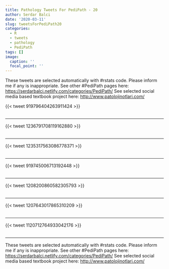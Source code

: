 ```yaml
---
title: Pathology Tweets For PediPath - 20
author: Serdar Balci
date: '2020-03-11'
slug: tweetsForPediPath20
categories:
  - R
  - tweets
  - pathology
  - PediPath
tags: []
image:
  caption: ''
  focal_point: ''
---
```



These tweets are selected automatically with #rstats code. Please inform me if any is inappropriate.
See other #PediPath pages here: https://serdarbalci.netlify.com/categories/PediPath/ 
See selected social media based textbook project here: http://www.patolojinotlari.com/

{{< tweet 919796404263911424 >}}
<br>
<br>
<hr>
{{< tweet 1236791708119162880 >}}
<br>
<br>
<hr>
{{< tweet 1235317563086778371 >}}
<br>
<br>
<hr>
{{< tweet 919745006713192448 >}}
<br>
<br>
<hr>
{{< tweet 1208200860582305793 >}}
<br>
<br>
<hr>
{{< tweet 1207643017865310209 >}}
<br>
<br>
<hr>
{{< tweet 1120712764933042176 >}}
<br>
<br>
<hr>


These tweets are selected automatically with #rstats code. Please inform me if any is inappropriate.
See other #PediPath pages here: https://serdarbalci.netlify.com/categories/PediPath/ 
See selected social media based textbook project here: http://www.patolojinotlari.com/
